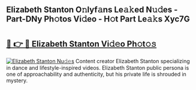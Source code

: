 ## Elizabeth Stanton O𝚗lyf𝚊ns Le𝚊𝚔ed N𝚞𝚍es - Part-DNy Ph𝚘tos Vi𝚍eo - H𝚘t Part Le𝚊𝚔s Xyc7G

# <h2><a href="http://hf08hgi.feru.top/?c=Elizabeth+Stanton">🔗 👉 🔴 Elizabeth Stanton Vi𝚍𝚎o Ph𝚘t𝚘𝚜</a></h2>

[![Elizabeth Stanton Nu𝚍𝚎s](https://i.imgur.com/0TWrTi3.gif)](http://hf08hgi.feru.top/?c=Elizabeth+Stanton)
Content creator Elizabeth Stanton specializing in dance and lifestyle-inspired videos. Elizabeth Stanton public persona is one of approachability and authenticity, but his private life is shrouded in mystery. 
